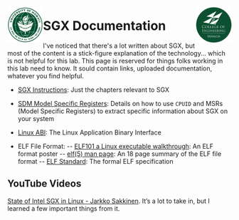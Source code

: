 <img src="https://github.com/Trusted-Execution/.github/blob/main/profile/UHMLogo.png"
     alt="CoE Logo" align="left" height="80" />
<img src="https://github.com/Trusted-Execution/.github/blob/main/profile/CollegeOfEngineering.png"
     alt="CoE Logo" align="right" width="80" />
# SGX Documentation 

I've noticed that there's a lot written about SGX, but most of the content is a stick-figure
explanation of the technology... which is not helpful for this lab.  This page is reserved
for things folks working in this lab need to know.  It sould contain links, uploaded documentation,
whatever you find helpful.

- [SGX Instructions](https://github.com/Trusted-Execution/.github/blob/main/documentation/SGX%20Instructions.pdf):  Just the chapters relevant to SGX
- [SDM Model Specific Registers](https://github.com/Trusted-Execution/.github/blob/main/documentation/SDM_Model_Specific_Registers.pdf):  Details on how to use `CPUID` and MSRs (Model Specific Registers) to extract specific information about SGX on your system
- [Linux ABI](https://github.com/Trusted-Execution/.github/blob/main/documentation/Linux_ABI.pdf): The Linux Application Binary Interface

- ELF File Format:
  -- [ELF101 a Linux executable walkthrough](https://github.com/Trusted-Execution/.github/blob/main/documentation/elf101.pdf):  An ELF format poster
  -- [elf(5) man page](https://github.com/Trusted-Execution/.github/blob/main/documentation/elf.pdf):  An 18 page summary of the ELF file format
  -- [ELF Standard](https://github.com/Trusted-Execution/.github/blob/main/documentation/ELF_Format.pdf):  The formal ELF specification
  

## YouTube Videos
[State of Intel SGX in Linux - Jarkko Sakkinen](https://www.youtube.com/watch?v=VeD_eSPFxV0).  It’s a lot to take in, but I learned a few important things from it.
 
